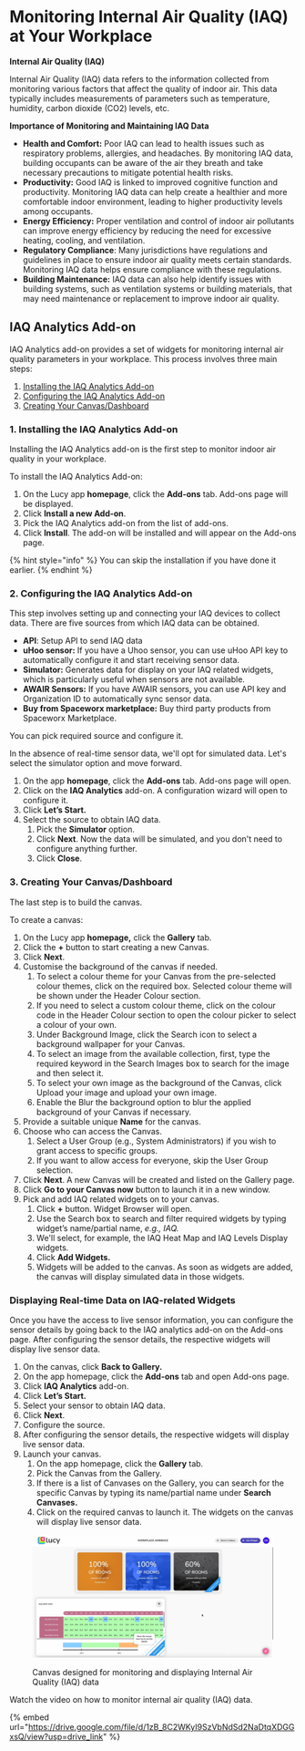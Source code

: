 # Monitoring Internal Air Quality (IAQ) at Your Workplace

**Internal Air Quality (IAQ)**

Internal Air Quality (IAQ) data refers to the information collected from monitoring various factors that affect the quality of indoor air. This data typically includes measurements of parameters such as temperature, humidity, carbon dioxide (CO2) levels, etc.

**Importance of Monitoring and Maintaining IAQ Data**

* **Health and Comfort:** Poor IAQ can lead to health issues such as respiratory problems, allergies, and headaches. By monitoring IAQ data, building occupants can be aware of the air they breath and take necessary precautions to mitigate potential health risks.
* **Productivity:** Good IAQ is linked to improved cognitive function and productivity. Monitoring IAQ data can help create a healthier and more comfortable indoor environment, leading to higher productivity levels among occupants.
* **Energy Efficiency:** Proper ventilation and control of indoor air pollutants can improve energy efficiency by reducing the need for excessive heating, cooling, and ventilation.
* **Regulatory Compliance**: Many jurisdictions have regulations and guidelines in place to ensure indoor air quality meets certain standards. Monitoring IAQ data helps ensure compliance with these regulations.
* **Building Maintenance:** IAQ data can also help identify issues with building systems, such as ventilation systems or building materials, that may need maintenance or replacement to improve indoor air quality.

## IAQ Analytics Add-on

IAQ Analytics add-on provides a set of widgets for monitoring internal air quality parameters in your workplace. This process involves three main steps:

1. [Installing the IAQ Analytics Add-on](monitoring-internal-air-quality-iaq-at-your-workplace.md#id-1.-installing-the-iaq-analytics-add-on)
2. [Configuring the IAQ Analytics Add-on](monitoring-internal-air-quality-iaq-at-your-workplace.md#id-2.-configuring-the-iaq-analytics-add-on)
3. [Creating Your Canvas/Dashboard](monitoring-internal-air-quality-iaq-at-your-workplace.md#id-3.-creating-your-canvas-dashboard)

### 1. Installing the IAQ Analytics Add-on

Installing the IAQ Analytics add-on is the first step to monitor indoor air quality in your workplace.

To install the IAQ Analytics Add-on:

1. On the Lucy app **homepage**, click the **Add-ons** tab. Add-ons page will be displayed.
2. Click **Install a new Add-on**.&#x20;
3. Pick the IAQ Analytics add-on from the list of add-ons.
4. Click **Install**. The add-on will be installed and will appear on the Add-ons page.

{% hint style="info" %}
You can skip the installation if you have done it earlier.
{% endhint %}

### 2. Configuring the IAQ Analytics Add-on

This step involves setting up and connecting your IAQ devices to collect data. There are five sources from which IAQ data can be obtained.

* **API**: Setup API to send IAQ data
* **uHoo sensor:** If you have a Uhoo sensor, you can use uHoo API key to automatically configure it and start receiving sensor data.
* **Simulator:** Generates data for display on your IAQ related widgets, which is particularly useful when sensors are not available.
* **AWAIR Sensors:** If you have AWAIR sensors, you can use API key and Organization ID to automatically sync sensor data.
* **Buy from Spaceworx marketplace:** Buy third party products from Spaceworx Marketplace.

You can pick required source and configure it.

In the absence of real-time sensor data, we'll opt for simulated data. Let's select the simulator option and move forward.

1. On the app **homepage**, click the **Add-ons** tab. Add-ons page will open.
2. Click on the **IAQ Analytics** add-on. A configuration wizard will open to configure it.
3. Click **Let’s Start.**
4. Select the source to obtain IAQ data.
   1. Pick the **Simulator** option.
   2. Click **Next**. Now the data will be simulated, and you don't need to configure anything further.
   3. Click **Close**.

### 3. Creating Your Canvas/Dashboard

The last step is to build the canvas.

To create a canvas:

1. On the Lucy app **homepage,** click the **Gallery** tab.
2. Click the **+** button to start creating a new Canvas.
3. Click **Next**.
4. Customise the background of the canvas if needed.
   1. To select a colour theme for your Canvas from the pre-selected colour themes, click on the required box. Selected colour theme will be shown under the Header Colour section.
   2. If you need to select a custom colour theme, click on the colour code in the Header Colour section to open the colour picker to select a colour of your own.
   3. Under Background Image, click the Search icon to select a background wallpaper for your Canvas.
   4. To select an image from the available collection, first, type the required keyword in the Search Images box to search for the image and then select it.
   5. To select your own image as the background of the Canvas, click Upload your image and upload your own image.
   6. Enable the Blur the background option to blur the applied background of your Canvas if necessary.
5. Provide a suitable unique **Name** for the canvas.
6. Choose who can access the Canvas.
   1. Select a User Group (e.g., System Administrators) if you wish to grant access to specific groups.
   2. If you want to allow access for everyone, skip the User Group selection.
7. Click **Next**. A new Canvas will be created and listed on the Gallery page.
8. &#x20;Click **Go to your Canvas now** button to launch it in a new window.
9. Pick and add IAQ related widgets on to your canvas.
   1. Click **+** button. Widget Browser will open.
   2. Use the Search box to search and filter required widgets by typing widget’s name/partial name, _e.g., IAQ._
   3. We'll select, for example, the IAQ Heat Map and IAQ Levels Display widgets.
   4. Click **Add Widgets.**
   5. Widgets will be added to the canvas. As soon as widgets are added, the canvas will display simulated data in those widgets.

### Displaying Real-time Data on IAQ-related Widgets

Once you have the access to live sensor information, you can configure the sensor details by going back to the IAQ analytics add-on on the Add-ons page. After configuring the sensor details, the respective widgets will display live sensor data.

1. On the canvas, click **Back to Gallery.**
2. On the app homepage, click the **Add-ons** tab and open Add-ons page.
3. Click **IAQ Analytics** add-on.
4. Click **Let’s Start.**
5. Select your sensor to obtain IAQ data.
6. Click **Next**.
7. Configure the source.
8. After configuring the sensor details, the respective widgets will display live sensor data.
9. Launch your canvas.
   1. On the app homepage, click the **Gallery** tab.
   2. Pick the Canvas from the Gallery.&#x20;
   3. If there is a list of Canvases on the Gallery, you can search for the specific Canvas by typing its name/partial name under **Search Canvases.**
   4. Click on the required canvas to launch it. The widgets on the canvas will display live sensor data.

<figure><img src="../.gitbook/assets/IAQ_Canvas_s2.png" alt=""><figcaption><p>Canvas designed for monitoring and displaying Internal Air Quality (IAQ) data</p></figcaption></figure>

Watch the video on how to monitor internal air quality (IAQ) data.

{% embed url="https://drive.google.com/file/d/1zB_8C2WKyI9SzVbNdSd2NaDtqXDGGxsQ/view?usp=drive_link" %}
